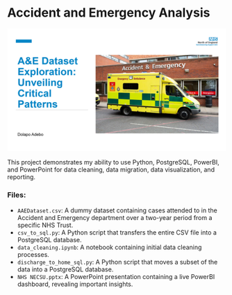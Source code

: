 # Accident and Emergency Analysis
![header](header.png)

This project demonstrates my ability to use Python, PostgreSQL, PowerBI, and PowerPoint for data cleaning, data migration, data visualization, and reporting.

### Files:
- `AAEDataset.csv`: A dummy dataset containing cases attended to in the Accident and Emergency department over a two-year period from a specific NHS Trust.
- `csv_to_sql.py`: A Python script that transfers the entire CSV file into a PostgreSQL database.
- `data_cleaning.ipynb`: A notebook containing initial data cleaning processes.
- `discharge_to_home_sql.py`: A Python script that moves a subset of the data into a PostgreSQL database.
- `NHS NECSU.pptx`: A PowerPoint presentation containing a live PowerBI dashboard, revealing important insights.
